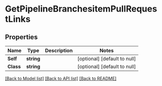 # GetPipelineBranchesitemPullRequestLinks

## Properties
Name | Type | Description | Notes
------------ | ------------- | ------------- | -------------
**Self** | **string** |  | [optional] [default to null]
**Class** | **string** |  | [optional] [default to null]

[[Back to Model list]](../README.md#documentation-for-models) [[Back to API list]](../README.md#documentation-for-api-endpoints) [[Back to README]](../README.md)


